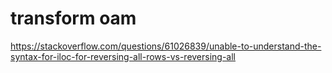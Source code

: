 # transform oam
<https://stackoverflow.com/questions/61026839/unable-to-understand-the-syntax-for-iloc-for-reversing-all-rows-vs-reversing-all>
